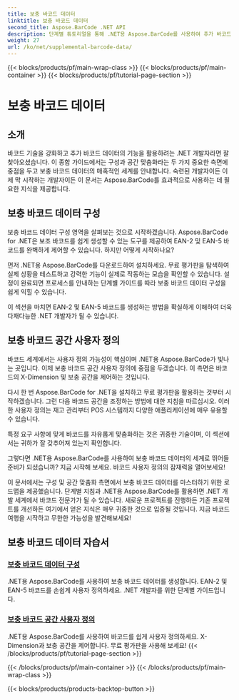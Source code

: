 ```yaml
---
title: 보충 바코드 데이터
linktitle: 보충 바코드 데이터
second_title: Aspose.BarCode .NET API
description: 단계별 튜토리얼을 통해 .NET용 Aspose.BarCode를 사용하여 추가 바코드 데이터를 생성하고 사용자 정의하는 방법을 알아보세요. 오늘 바코드 기술을 향상해보세요!
weight: 27
url: /ko/net/supplemental-barcode-data/
---
```


{{< blocks/products/pf/main-wrap-class >}}
{{< blocks/products/pf/main-container >}}
{{< blocks/products/pf/tutorial-page-section >}}

# 보충 바코드 데이터


## 소개

바코드 기술을 강화하고 추가 바코드 데이터의 기능을 활용하려는 .NET 개발자라면 잘 찾아오셨습니다. 이 종합 가이드에서는 구성과 공간 맞춤화라는 두 가지 중요한 측면에 중점을 두고 보충 바코드 데이터의 매혹적인 세계를 안내합니다. 숙련된 개발자이든 이제 막 시작하는 개발자이든 이 문서는 Aspose.BarCode를 효과적으로 사용하는 데 필요한 지식을 제공합니다.

## 보충 바코드 데이터 구성

보충 바코드 데이터 구성 영역을 살펴보는 것으로 시작하겠습니다. Aspose.BarCode for .NET은 보조 바코드를 쉽게 생성할 수 있는 도구를 제공하여 EAN-2 및 EAN-5 바코드를 완벽하게 제어할 수 있습니다. 하지만 어떻게 시작하나요? 

먼저 .NET용 Aspose.BarCode를 다운로드하여 설치하세요. 무료 평가판을 탐색하여 실제 상황을 테스트하고 강력한 기능이 실제로 작동하는 모습을 확인할 수 있습니다. 설정이 완료되면 프로세스를 안내하는 단계별 가이드를 따라 보충 바코드 데이터 구성을 쉽게 익힐 수 있습니다.

이 섹션을 마치면 EAN-2 및 EAN-5 바코드를 생성하는 방법을 확실하게 이해하여 더욱 다재다능한 .NET 개발자가 될 수 있습니다.

## 보충 바코드 공간 사용자 정의

바코드 세계에서는 사용자 정의 가능성이 핵심이며 .NET용 Aspose.BarCode가 빛나는 곳입니다. 이제 보충 바코드 공간 사용자 정의에 중점을 두겠습니다. 이 측면은 바코드의 X-Dimension 및 보충 공간을 제어하는 것입니다.

다시 한 번 Aspose.BarCode for .NET을 설치하고 무료 평가판을 활용하는 것부터 시작하겠습니다. 그런 다음 바코드 공간을 조정하는 방법에 대한 지침을 따르십시오. 이러한 사용자 정의는 재고 관리부터 POS 시스템까지 다양한 애플리케이션에 매우 유용할 수 있습니다.

특정 요구 사항에 맞게 바코드를 자유롭게 맞춤화하는 것은 귀중한 기술이며, 이 섹션에서는 귀하가 잘 갖추어져 있는지 확인합니다.

그렇다면 .NET용 Aspose.BarCode를 사용하여 보충 바코드 데이터의 세계로 뛰어들 준비가 되셨습니까? 지금 시작해 보세요. 바코드 사용자 정의의 잠재력을 열어보세요!

이 문서에서는 구성 및 공간 맞춤화 측면에서 보충 바코드 데이터를 마스터하기 위한 로드맵을 제공했습니다. 단계별 지침과 .NET용 Aspose.BarCode를 활용하면 .NET 개발 세계에서 바코드 전문가가 될 수 있습니다. 새로운 프로젝트를 진행하든 기존 프로젝트를 개선하든 여기에서 얻은 지식은 매우 귀중한 것으로 입증될 것입니다. 지금 바코드 여행을 시작하고 무한한 가능성을 발견해보세요!

## 보충 바코드 데이터 자습서
### [보충 바코드 데이터 구성](./supplemental-barcode-data-configuration/)
.NET용 Aspose.BarCode를 사용하여 보충 바코드 데이터를 생성합니다. EAN-2 및 EAN-5 바코드를 손쉽게 사용자 정의하세요. .NET 개발자를 위한 단계별 가이드입니다.
### [보충 바코드 공간 사용자 정의](./supplemental-barcode-space-customization/)
.NET용 Aspose.BarCode를 사용하여 바코드를 쉽게 사용자 정의하세요. X-Dimension과 보충 공간을 제어합니다. 무료 평가판을 사용해 보세요!
{{< /blocks/products/pf/tutorial-page-section >}}

{{< /blocks/products/pf/main-container >}}
{{< /blocks/products/pf/main-wrap-class >}}

{{< blocks/products/products-backtop-button >}}
